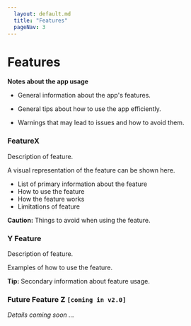 ```yaml
---
  layout: default.md
  title: "Features"
  pageNav: 3
---
```


# Features

<box type="info" seamless>

**Notes about the app usage**<br>

* General information about the app's features.

* General tips about how to use the app efficiently.

* Warnings that may lead to issues and how to avoid them.
</box>

### FeatureX

Description of feature.

<box type="tip">
A visual representation of the feature can be shown here.
</box>

* List of primary information about the feature
* How to use the feature
* How the feature works
* Limitations of feature

<box type="warning" seamless>

**Caution:**
Things to avoid when using the feature.
</box>

### Y Feature

Description of feature.

<panel header="Feature Examples">
Examples of how to use the feature.
</panel>

<box type="tip" seamless>

**Tip:** Secondary information about feature usage.
</box>

### Future Feature Z `[coming in v2.0]`

_Details coming soon ..._
